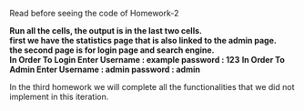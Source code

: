 Read before seeing the code of Homework-2


**Run all the cells, the output is in the last two cells.**<br>
**first we have the statistics page that is also linked to the admin page.**<br>
**the second page is for login page and search engine.**<br>
**In Order To Login Enter Username : example password : 123**
**In Order To Admin Enter Username : admin password : admin**

In the third homework we will complete all the functionalities that we did not implement in this iteration.

